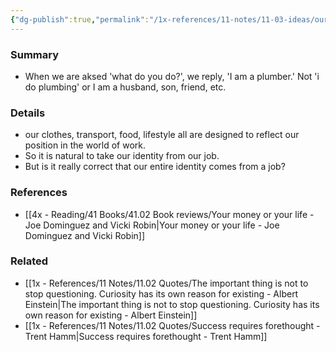 ```yaml
---
{"dg-publish":true,"permalink":"/1x-references/11-notes/11-03-ideas/our-identity-should-not-come-from-our-job/","title":"Our identity should not come from our job","created":"2023-10-01T21:34:30.000+03:00","updated":"2024-02-14T20:18:26.201+03:00"}
---
```



### Summary
- When we are aksed 'what do you do?', we reply, 'I am a plumber.' Not 'i do plumbing' or I am a husband, son, friend, etc.

### Details
- our clothes, transport, food, lifestyle all are designed to reflect our position in the world of work.
- So it is natural to take our identity from our job. 
- But is it really correct that our entire identity comes from a job?

### References
- [[4x - Reading/41 Books/41.02 Book reviews/Your money or your life - Joe Dominguez and Vicki Robin\|Your money or your life - Joe Dominguez and Vicki Robin]]

### Related
- [[1x - References/11 Notes/11.02 Quotes/The important thing is not to stop questioning. Curiosity has its own reason for existing - Albert Einstein\|The important thing is not to stop questioning. Curiosity has its own reason for existing - Albert Einstein]]
- [[1x - References/11 Notes/11.02 Quotes/Success requires forethought - Trent Hamm\|Success requires forethought - Trent Hamm]]